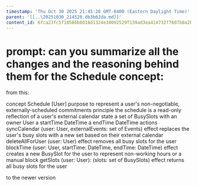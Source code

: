 ```yaml
---
timestamp: 'Thu Oct 30 2025 21:45:28 GMT-0400 (Eastern Daylight Time)'
parent: '[[..\20251030_214528.db3b62da.md]]'
content_id: 6fca23fc5f18586b0d18d1324e38092529f139ad3ea414732f7607b8a2ba0eb8
---
```


# prompt: can you summarize all the changes and the reasoning behind them for the Schedule concept:

from this:

concept Schedule \[User]
purpose to represent a user's non-negotiable, externally-scheduled commitments
principle the schedule is a read-only reflection of a user's external calendar
state
a set of BusySlots with
an owner User
a startTime DateTime
a endTime DateTime
actions
syncCalendar (user: User, externalEvents: set of Events)
effect replaces the user's busy slots with a new set based on their external calendar
deleteAllForUser (user: User)
effect removes all busy slots for the user
blockTime (user: User, startTime: DateTime, endTime: DateTime)
effect creates a new BusySlot for the user to represent non-working hours or a manual block
getSlots (user: User): (slots: set of BusySlots)
effect returns all busy slots for the user

to the newer version
